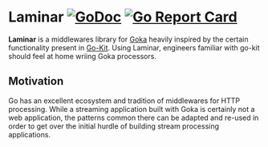 # Laminar [![GoDoc](https://godoc.org/github.com/mrwinstead/laminar?status.svg)](https://godoc.org/github.com/mrwinstead/laminar) [![Go Report Card](https://goreportcard.com/badge/github.com/mrwinstead/laminar)](https://goreportcard.com/report/github.com/mrwinstead/laminar)

**Laminar** is a middlewares library for [Goka](https://github.com/lovoo/goka)
heavily inspired by the certain functionality present in
[Go-Kit](https://github.com/go-kit/kit). Using Laminar, engineers familiar with
go-kit should feel at home wriing Goka processors.

## Motivation

Go has an excellent ecosystem and tradition of middlewares for HTTP processing.
While a streaming application built with Goka is certainly not a web
application, the patterns common there can be adapted and re-used in order to
get over the initial hurdle of building stream processing applications.
